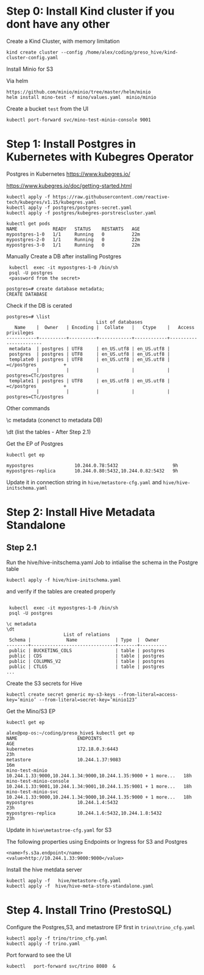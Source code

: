 

# Step 0: Install Kind cluster if you dont have any other

Create a Kind Cluster, with memory limitation

```
kind create cluster --config /home/alex/coding/preso_hive/kind-cluster-config.yaml
```

Install Minio for S3

Via helm

```
https://github.com/minio/minio/tree/master/helm/minio
helm install mino-test -f mino/values.yaml  minio/minio
```

Create a bucket `test` from the UI

```
kubectl port-forward svc/mino-test-minio-console 9001
```

# Step 1: Install Postgres in Kubernetes with Kubegres Operator

Postgres in Kubernetes https://www.kubegres.io/

https://www.kubegres.io/doc/getting-started.html


```
kubectl apply -f https://raw.githubusercontent.com/reactive-tech/kubegres/v1.15/kubegres.yaml
kubectl apply -f postgres/postgres-secret.yaml
kubectl apply -f postgres/kubegres-porstrescluster.yaml
```
```
kubectl get pods
NAME             READY   STATUS    RESTARTS   AGE
mypostgres-1-0   1/1     Running   0          22m
mypostgres-2-0   1/1     Running   0          22m
mypostgres-3-0   1/1     Running   0          22m
```

Manually Create a DB after installing Postgres

```
 kubectl  exec -it mypostgres-1-0 /bin/sh
 psql -U postgres
 <password from the secret>

postgres=# create database metadata;
CREATE DATABASE
```
Check if the DB is cerated

```
postgres=# \list
                                 List of databases
   Name    |  Owner   | Encoding |  Collate   |   Ctype    |   Access privileges   
-----------+----------+----------+------------+------------+-----------------------
 metadata  | postgres | UTF8     | en_US.utf8 | en_US.utf8 | 
 postgres  | postgres | UTF8     | en_US.utf8 | en_US.utf8 | 
 template0 | postgres | UTF8     | en_US.utf8 | en_US.utf8 | =c/postgres          +
           |          |          |            |            | postgres=CTc/postgres
 template1 | postgres | UTF8     | en_US.utf8 | en_US.utf8 | =c/postgres          +
           |          |          |            |            | postgres=CTc/postgres

```

Other commands

 \c metadata (conenct to metadata DB)

 \dt (list the tables - After Step 2.1)



Get the EP  of Postgres

```
kubectl get ep 

mypostgres               10.244.0.78:5432                    9h
mypostgres-replica       10.244.0.80:5432,10.244.0.82:5432   9h
```

Update it in connection string
in `hive/metastore-cfg.yaml` and `hive/hive-initschema.yaml`



# Step 2: Install Hive Metadata Standalone


## Step 2.1

Run the hive/hive-initschema.yaml Job to intialise the schema in the Postgre table

```
kubectl apply -f hive/hive-initschema.yaml
```

and verify if the tables are created properly

```

 kubectl  exec -it mypostgres-1-0 /bin/sh
 psql -U postgres

\c metadata
\dt
                     List of relations
 Schema |             Name              | Type  |  Owner   
--------+-------------------------------+-------+----------
 public | BUCKETING_COLS                | table | postgres
 public | CDS                           | table | postgres
 public | COLUMNS_V2                    | table | postgres
 public | CTLGS                         | table | postgres
...

````


Create the S3 secrets for Hive

```
kubectl create secret generic my-s3-keys --from-literal=access-key=’minio’ --from-literal=secret-key=’minio123’
```

Get the Mino/S3 EP

```
kubectl get ep  

alex@pop-os:~/coding/preso_hive$ kubectl get ep
NAME                      ENDPOINTS                                                        AGE
kubernetes                172.18.0.3:6443                                                  23h
metastore                 10.244.1.37:9083                                                 16m
mino-test-minio           10.244.1.33:9000,10.244.1.34:9000,10.244.1.35:9000 + 1 more...   18h
mino-test-minio-console   10.244.1.33:9001,10.244.1.34:9001,10.244.1.35:9001 + 1 more...   18h
mino-test-minio-svc       10.244.1.33:9000,10.244.1.34:9000,10.244.1.35:9000 + 1 more...   18h
mypostgres                10.244.1.4:5432                                                  23h
mypostgres-replica        10.244.1.6:5432,10.244.1.8:5432                                  23h
```

Update in `hive\metastroe-cfg.yaml` for S3

The following properties using Endpoints or Ingress for S3 and Postgres

```
<name>fs.s3a.endpoint</name>
<value>http://10.244.1.33:9000:9000</value>
```                

Install the hive metdata server 

```
kubectl apply -f   hive/metastore-cfg.yaml
kubectl apply -f  hive/hive-meta-store-standalone.yaml
```


# Step 4. Install Trino (PrestoSQL)

Configure the Postgres,S3, and metastrore EP first in `trino\trino_cfg.yaml`

```
kubectl apply -f trino/trino_cfg.yaml
kubectl apply -f trino.yaml
```

Port forward to see the UI

```
kubectl   port-forward svc/trino 8080  &
```



